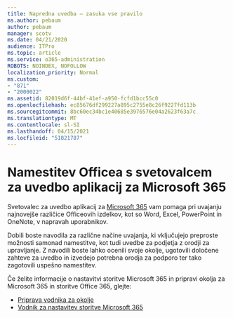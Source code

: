 ```yaml
---
title: Napredna uvedba – zasuka vse pravilo
ms.author: pebaum
author: pebaum
manager: scotv
ms.date: 04/21/2020
audience: ITPro
ms.topic: article
ms.service: o365-administration
ROBOTS: NOINDEX, NOFOLLOW
localization_priority: Normal
ms.custom:
- "871"
- "2000022"
ms.assetid: 82019d6f-44bf-41ef-a950-fcfd1bcc55c0
ms.openlocfilehash: ec85676df299227a895c2755e8c26f9227fd113b
ms.sourcegitcommit: 8bc60ec34bc1e40685e3976576e04a2623f63a7c
ms.translationtype: MT
ms.contentlocale: sl-SI
ms.lasthandoff: 04/15/2021
ms.locfileid: "51821787"
---
```

# <a name="install-office-with-the-microsoft-365-apps-deployment-advisor"></a>Namestitev Officea s svetovalcem za uvedbo aplikacij za Microsoft 365

Svetovalec za uvedbo aplikacij za [Microsoft 365](https://go.microsoft.com/fwlink/?linkid=2145748) vam pomaga pri uvajanju najnovejše različice Officeovih izdelkov, kot so Word, Excel, PowerPoint in OneNote, v napravah uporabnikov.
  
Dobili boste navodila za različne načine uvajanja, ki vključujejo preproste možnosti samonad namestitve, kot tudi uvedbe za podjetja z orodji za upravljanje. Z navodili boste lahko ocenili svoje okolje, ugotovili določene zahteve za uvedbo in izvedejo potrebna orodja za podporo ter tako zagotovili uspešno namestitev.
  
Če želite informacije o nastavitvi storitve Microsoft 365 in pripravi okolja za Microsoft 365 in storitve Office 365, glejte:

- [Priprava vodnika za okolje](https://go.microsoft.com/fwlink/?linkid=2005213)
- [Vodnik za nastavitev storitve Microsoft 365](https://go.microsoft.com/fwlink/?linkid=2072646)
